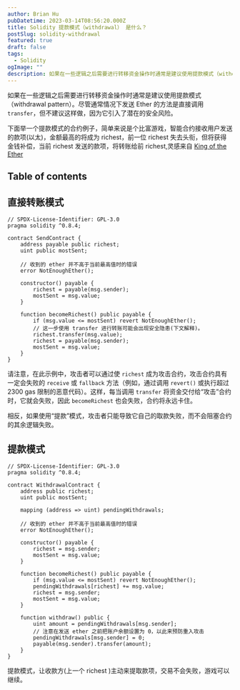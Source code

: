 ```yaml
---
author: Brian Hu
pubDatetime: 2023-03-14T08:56:20.000Z
title: Solidity 提款模式（withdrawal） 是什么？
postSlug: solidity-withdrawal
featured: true
draft: false
tags:
  - Solidity
ogImage: ""
description: 如果在一些逻辑之后需要进行转移资金操作时通常是建议使用提款模式（withdrawal pattern）。
---
```


如果在一些逻辑之后需要进行转移资金操作时通常是建议使用提款模式（withdrawal pattern）。尽管通常情况下发送 Ether 的方法是直接调用 `transfer`，但不建议这样做，因为它引入了潜在的安全风险。

下面举一个提款模式的合约例子，简单来说是个比富游戏，智能合约接收用户发送的款项(以太)，金额最高的将成为 richest，前一位 richest 失去头衔，但将获得金钱补偿，当前 richest 发送的款项，将转账给前 richest,灵感来自 [King of the Ether](https://www.kingoftheether.com/thrones/kingoftheether/index.html)

## Table of contents

## 直接转账模式

```solidity
// SPDX-License-Identifier: GPL-3.0
pragma solidity ^0.8.4;

contract SendContract {
    address payable public richest;
    uint public mostSent;

    // 收到的 ether 并不高于当前最高值时的错误
    error NotEnoughEther();

    constructor() payable {
        richest = payable(msg.sender);
        mostSent = msg.value;
    }

    function becomeRichest() public payable {
        if (msg.value <= mostSent) revert NotEnoughEther();
        // 这一步使用 transfer 进行转账可能会出现安全隐患(下文解释)。
        richest.transfer(msg.value);
        richest = payable(msg.sender);
        mostSent = msg.value;
    }
}
```

请注意，在此示例中，攻击者可以通过使 `richest` 成为攻击合约，攻击合约具有一定会失败的 `receive` 或 `fallback` 方法（例如，通过调用 `revert()` 或执行超过 2300 gas 限制的恶意代码）。这样，每当调用 `transfer` 将资金交付给“攻击”合约时，它就会失败，因此 `becomeRichest` 也会失败，合约将永远卡住。

相反，如果使用“提款”模式，攻击者只能导致它自己的取款失败，而不会阻塞合约的其余逻辑失败。

## 提款模式

```solidity
// SPDX-License-Identifier: GPL-3.0
pragma solidity ^0.8.4;

contract WithdrawalContract {
    address public richest;
    uint public mostSent;

    mapping (address => uint) pendingWithdrawals;

    // 收到的 ether 并不高于当前最高值时的错误
    error NotEnoughEther();

    constructor() payable {
        richest = msg.sender;
        mostSent = msg.value;
    }

    function becomeRichest() public payable {
        if (msg.value <= mostSent) revert NotEnoughEther();
        pendingWithdrawals[richest] += msg.value;
        richest = msg.sender;
        mostSent = msg.value;
    }

    function withdraw() public {
        uint amount = pendingWithdrawals[msg.sender];
        // 注意在发送 ether 之前把账户余额设置为 0，以此来预防重入攻击
        pendingWithdrawals[msg.sender] = 0;
        payable(msg.sender).transfer(amount);
    }
}
```

提款模式，让收款方(上一个 richest )主动来提取款项，交易不会失败，游戏可以继续。
